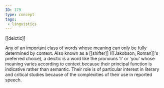 ```yaml
---
ID: 179
type: concept
tags: 
 - linguistics
---
```


[[deictic]]

 Any of an important
class of words whose meaning can only be fully determined by context.
Also known as a [[shifter]]
([[Jakobson, Roman]]'s
preferred choice), a deictic is a word like the pronouns 'I' or 'you'
whose meaning varies according to context because their principal
function is indicative rather than semantic. Their role is of particular
interest in literary and critical studies because of the complexities of
their use in reported speech.
